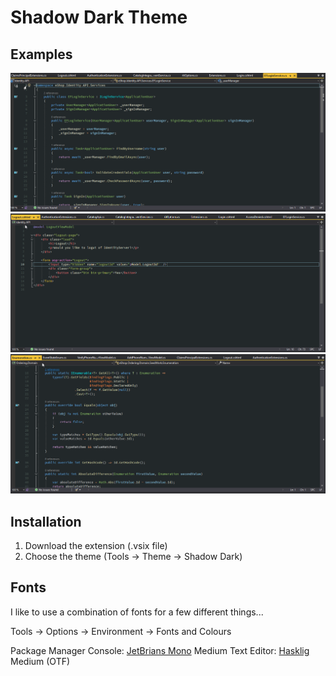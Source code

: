 # Shadow Dark Theme

## Examples

![Example2!](./r6ZxxZNNqs.png)
![Example2!](./Ym51con7mk.png)
![Example1!](./LVSP3l8GPC.png)


## Installation
1. Download the extension (.vsix file)
2. Choose the theme (Tools -> Theme -> Shadow Dark)

## Fonts

I like to use a combination of fonts for a few different things...

Tools -> Options -> Environment -> Fonts and Colours

Package Manager Console: [JetBrians Mono](https://github.com/JetBrains/JetBrainsMono) Medium
Text Editor: [Hasklig](https://github.com/i-tu/Hasklig) Medium (OTF)
